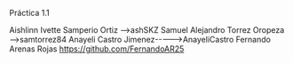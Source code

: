 Práctica 1.1

Aishlinn Ivette Samperio Ortiz  -->ashSKZ
Samuel Alejandro Torrez Oropeza -->samtorrez84
Anayeli Castro Jimenez----->AnayeliCastro
Fernando Arenas Rojas https://github.com/FernandoAR25
